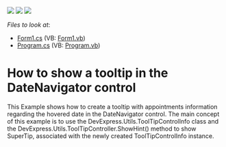 <!-- default badges list -->
![](https://img.shields.io/endpoint?url=https://codecentral.devexpress.com/api/v1/VersionRange/128636028/14.2.3%2B)
[![](https://img.shields.io/badge/Open_in_DevExpress_Support_Center-FF7200?style=flat-square&logo=DevExpress&logoColor=white)](https://supportcenter.devexpress.com/ticket/details/E471)
[![](https://img.shields.io/badge/📖_How_to_use_DevExpress_Examples-e9f6fc?style=flat-square)](https://docs.devexpress.com/GeneralInformation/403183)
<!-- default badges end -->
<!-- default file list -->
*Files to look at*:

* [Form1.cs](./CS/Form1.cs) (VB: [Form1.vb](./VB/Form1.vb))
* [Program.cs](./CS/Program.cs) (VB: [Program.vb](./VB/Program.vb))
<!-- default file list end -->
# How to show a tooltip in the DateNavigator control


<p>This Example shows how to create a tooltip with appointments information regarding the hovered date in the DateNavigator control. The main concept of this example is to use the DevExpress.Utils.ToolTipControlInfo class and the DevExpress.Utils.ToolTipController.ShowHint() method to show SuperTip, associated with the newly created ToolTipControlInfo instance.</p>

<br/>


